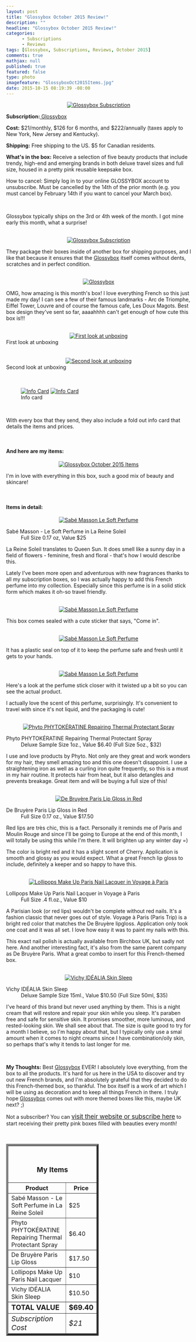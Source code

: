 ```yaml
---
layout: post
title: "Glossybox October 2015 Review!"
description: ""
headline: "Glossybox October 2015 Review!"
categories: 
      - Subscriptions
      - Reviews
tags: [Glossybox, Subscriptions, Reviews, October 2015]
comments: true
mathjax: null
published: true
featured: false
type: photo
imagefeature: "GlossyboxOct2015Items.jpg"
date: 2015-10-15 08:19:39 -08:00
---
```


<center><a href="https://www.glossybox.com/referal?CI=MTMzODY3" target="_blank">
<img src="/images//GlossyboxOct2015Package.jpg" border="0" style="border:none;max-width:100%;" alt="Glossybox Subscription" />
</a></center>
<p><b>Subscription:</b><a href="https://www.glossybox.com/referal?CI=MTMzODY3" target="_blank"> Glossybox</a></p>
<p><b>Cost:</b> $21/monthly, $126 for 6 months, and $222/annually (taxes apply to New York, New Jersey and Kentucky).</p>
<p><b>Shipping:</b> Free shipping to the US. $5 for Canadian residents.</p>
<p><b>What's in the box:</b> Receive a selection of five beauty products that include trendy, high-end and emerging brands in both deluxe travel sizes and full size, housed in a pretty pink reusable keepsake box.</p>
<p>How to cancel: Simply log in to your online GLOSSYBOX account to unsubscribe. Must be cancelled by the 14th of the prior month (e.g. you must cancel by February 14th if you want to cancel your March box).</p>
<br>

<p>Glossybox typically ships on the 3rd or 4th week of the month. I got mine early this month, what a surprise!</p>

<br>

<center><a href="https://www.glossybox.com/referal?CI=MTMzODY3" target="_blank">
<img src="/images//GlossyboxOct2015OpenPackage.jpg" border="0" style="border:none;max-width:100%;" alt="Glossybox Subscription" />
</a></center>

<p>They package their boxes inside of another box for shipping purposes, and I like that because it ensures that the <a href="https://www.glossybox.com/referal?CI=MTMzODY3" target="_blank">Glossybox</a> itself comes without dents, scratches and in perfect condition.</p>

<br>

<center><a href="https://www.glossybox.com/referal?CI=MTMzODY3" target="_blank">
<img src="/images//GlossyboxOct2015Box.jpg" border="0" style="border:none;max-width:100%;" alt="Glossybox" />
</a></center>

<p>OMG, how amazing is this month's box! I love everything French so this just made my day! I can see a few of their famous landmarks - Arc de Triomphe, Eiffel Tower, Louvre and of course the famous cafe, Les Doux Magots. Best box design they've sent so far, aaaahhhh can't get enough of how cute this box is!!!</p>

<br>

<center><a href="https://www.glossybox.com/referal?CI=MTMzODY3" target="_blank">
<img src="/images//GlossyboxOct2015OpenBox.jpg" border="0" style="border:none;max-width:100%;" alt="First look at unboxing" />
</a></center>
<figcaption>First look at unboxing</figcaption>

<br>
<br>

<center><a href="https://www.glossybox.com/referal?CI=MTMzODY3" target="_blank">
<img src="/images//GlossyboxOct2015OpenBox2.jpg" border="0" style="border:none;max-width:100%;" alt="Second look at unboxing" />
</a></center>
<figcaption>Second look at unboxing</figcaption>

<br>
<br>

<figure class="half">
            <a href="https://www.glossybox.com/referal?CI=MTMzODY3" target="_blank"> <img src="/images/GlossyboxOct2015Info.jpg" border="0" style="border:none;max-width:100%;" alt="Info Card" /></a>
            <a href="https://www.glossybox.com/referal?CI=MTMzODY3" target="_blank"> <img src="/images/GlossyboxOct2015Info2.jpg" border="0" style="border:none;max-width:100%;" alt="Info Card" /></a>
            <figcaption>Info card</figcaption>
</figure>

<br>

<p>With every box that they send, they also include a fold out info card that details the items and prices.</p>

<br>

<H4>And here are my items:</H4>

<center><a href="https://www.glossybox.com/referal?CI=MTMzODY3" target="_blank">
<img src="/images//GlossyboxOct2015Items.jpg" border="0" style="border:none;max-width:100%;" alt="Glossybox October 2015 Items" />
</a></center>

<p>I'm in love with everything in this box, such a good mix of beauty and skincare!</p>

<br>

<H4>Items in detail:</H4>

<center><a href="https://www.glossybox.com/referal?CI=MTMzODY3" target="_blank">
<img src="/images/GlossyboxOct2015SabeMassonPerfume.jpg" border="0" style="border:none;max-width:100%;" alt="Sabé Masson Le Soft Perfume" />
</a></center>

<DL>
<DT>Sabé Masson - Le Soft Perfume in La Reine Soleil</DT>
<DD>Full Size 0.17 oz, Value $25</DD>
</DL>

<p>La Reine Soleil translates to Queen Sun. It does smell like a sunny day in a field of flowers - feminine, fresh and floral - that's how I would describe this.</p>

<p>Lately I've been more open and adventurous with new fragrances thanks to all my subscription boxes, so I was actually happy to add this French perfume into my collection. Especially since this perfume is in a solid stick form which makes it oh-so travel friendly.</p>

<br>

<center><a href="https://www.glossybox.com/referal?CI=MTMzODY3" target="_blank">
<img src="/images/GlossyboxOct2015SabeMassonPerfume2.jpg" border="0" style="border:none;max-width:100%;" alt="Sabé Masson Le Soft Perfume" />
</a></center>

<p>This box comes sealed with a cute sticker that says, "Come in".</p>

<br>

<center><a href="https://www.glossybox.com/referal?CI=MTMzODY3" target="_blank">
<img src="/images/GlossyboxOct2015SabeMassonPerfume3.jpg" border="0" style="border:none;max-width:100%;" alt="Sabé Masson Le Soft Perfume" />
</a></center>

<p>It has a plastic seal on top of it to keep the perfume safe and fresh until it gets to your hands.</p>

<br>

<center><a href="https://www.glossybox.com/referal?CI=MTMzODY3" target="_blank">
<img src="/images/GlossyboxOct2015SabeMassonPerfume4.jpg" border="0" style="border:none;max-width:100%;" alt="Sabé Masson Le Soft Perfume" />
</a></center>

<p>Here's a look at the perfume stick closer with it twisted up a bit so you can see the actual product.</p>

<p>I actually love the scent of this perfume, surprisingly. It's convenient to travel with since it's not liquid, and the packaging is cute!</p>

<br>

<center><a href="https://www.glossybox.com/referal?CI=MTMzODY3" target="_blank">
<img src="/images/GlossyboxOct2015PhytoPhytokeratineRepairingThermalProtectantSpray.jpg" border="0" style="border:none;max-width:100%;" alt="Phyto PHYTOKÉRATINE Repairing Thermal Protectant Spray" />
</a></center>

<DL>
<DT>Phyto PHYTOKÉRATINE Repairing Thermal Protectant Spray</DT>
<DD>Deluxe Sample Size 1oz., Value $6.40 (Full Size 5oz., $32)</DD>
</DL>

<p>I use and love products by Phyto. Not only are they great and work wonders for my hair, they smell amazing too and this one doesn't disappoint. I use a straightening iron as well as a curling iron quite frequently, so this is a must in my hair routine. It protects hair from heat, but it also detangles and prevents breakage. Great item and will be buying a full size of this!</p>

<br>

<center><a href="https://www.glossybox.com/referal?CI=MTMzODY3" target="_blank">
<img src="/images/GlossyboxOct2015DeBruyereParisRedLipgloss.jpg" border="0" style="border:none;max-width:100%;" alt="De Bruyère Paris Lip Gloss in Red" />
</a></center>

<DL>
<DT>De Bruyère Paris Lip Gloss in Red</DT>
<DD>Full Size 0.17 oz., Value $17.50</DD>
</DL>

<p>Red lips are très chic, this is a fact. Personally it reminds me of Paris and Moulin Rouge and since I'll be going to Europe at the end of this month, I will totally be using this while I'm there. It will brighten up any winter day =)</p>

<p>The color is bright red and it has a slight scent of Cherry. Application is smooth and glossy as you would expect. What a great French lip gloss to include, definitely a keeper and so happy to have this.</p>

<br>

<center><a href="https://www.glossybox.com/referal?CI=MTMzODY3" target="_blank">
<img src="/images/GlossyboxOct2015LollipopsMakeUpParisNailLacquerVoyageAParis.jpg" border="0" style="border:none;max-width:100%;" alt="Lollipops Make Up Paris Nail Lacquer in Voyage à Paris" />
</a></center>

<DL>
<DT>Lollipops Make Up Paris Nail Lacquer in Voyage à Paris</DT>
<DD>Full Size .4 fl.oz., Value $10</DD>
</DL>

<p>A Parisian look (or red lips) wouldn't be complete without red nails. It's a fashion classic that never goes out of style. Voyage à Paris (Paris Trip) is a bright red color that matches the De Bruyère lipgloss. Application only took one coat and it was all set. I love how easy it was to paint my nails with this.</p>

<p>This exact nail polish is actually available from Birchbox UK, but sadly not here. And another interesting fact, it's also from the same parent company as De Bruyère Paris. What a great combo to insert for this French-themed box.</p> 

<br>

<center><a href="https://www.glossybox.com/referal?CI=MTMzODY3" target="_blank">
<img src="/images/GlossyboxOct2015VichyIdealiaSkinSleep.jpg" border="0" style="border:none;max-width:100%;" alt="Vichy IDÉALIA Skin Sleep" />
</a></center>

<DL>
<DT>Vichy IDÉALIA Skin Sleep</DT>
<DD>Deluxe Sample Size 15ml., Value $10.50 (Full Size 50ml, $35)</DD>
</DL>

<p>I've heard of this brand but never used anything by them. This is a night cream that will restore and repair your skin while you sleep. It's paraben free and safe for sensitive skin. It promises smoother, more luminous, and rested-looking skin. We shall see about that. The size is quite good to try for a month I believe, so I'm happy about that, but I typically only use a smal amount when it comes to night creams since I have combination/oily skin, so perhaps that's why it tends to last longer for me.</p>

<br>

<p><i class="icon-exclamation-sign"></i><b> My Thoughts:</b> Best <a href="https://www.glossybox.com/referal?CI=MTMzODY3" target="_blank">Glossybox</a> EVER! I absolutely love everything, from the box to all the products. It's hard for us here in the USA to discover and try out new French brands, and I'm absolutely grateful that they decided to do this French-themed box, so thankful. The box itself is a work of art which I will be using as decoration and to keep all things French in there. I truly hope <a href="https://www.glossybox.com/referal?CI=MTMzODY3" target="_blank">Glossybox</a> comes out with more themed boxes like this, maybe UK next? ;)</p>

<p>Not a subscriber? You can <a href="https://www.glossybox.com/referal?CI=MTMzODY3"><big>visit their website or subscribe here</big></a> to start receiving their pretty pink boxes filled with beauties every month!</p>
<br>

<TABLE  BORDER="5" style="width:50%">
   <TR>
      <TH COLSPAN="2">
         <H3><BR><center>My Items</center></H3>
      </TH>
   </TR>
      <TH>Product</TH>
      <TH>Price</TH>
  <TR>
      <TD>Sabé Masson - Le Soft Perfume in La Reine Soleil</TD>
      <TD>$25</TD>
   </TR>
   <TR>
      <TD>Phyto PHYTOKÉRATINE Repairing Thermal Protectant Spray</TD>
      <TD>$6.40</TD>
   </TR>
  <TR>
      <TD>De Bruyère Paris Lip Gloss</TD>
      <TD>$17.50</TD>
   </TR>
   <TR>
      <TD>Lollipops Make Up Paris Nail Lacquer</TD>
      <TD>$10</TD>
   </TR>
   <TR>
      <TD>Vichy IDÉALIA Skin Sleep</TD>
      <TD>$10.50</TD>
   </TR>
   <TR>
      <TD><b><big>TOTAL VALUE</big></b></TD>
      <TD><b><big>$69.40</big></b></TD>
   </TR>
   <TR>
      <TD><i><big>Subscription Cost</big></i></TD>
      <TD><i><big>$21</big></i></TD>
   </TR>
</TABLE>
